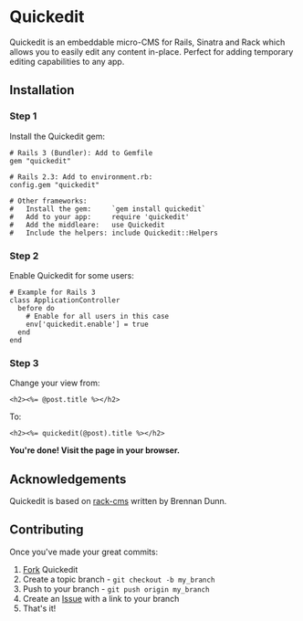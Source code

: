 Quickedit
=========

Quickedit is an embeddable micro-CMS for Rails, Sinatra and Rack which allows
you to easily edit any content in-place. Perfect for adding temporary editing
capabilities to any app.

Installation
------------

### Step 1

Install the Quickedit gem:

    # Rails 3 (Bundler): Add to Gemfile
    gem "quickedit"
    
    # Rails 2.3: Add to environment.rb:
    config.gem "quickedit"
    
    # Other frameworks:
    #   Install the gem:     `gem install quickedit`
    #   Add to your app:     require 'quickedit'
    #   Add the middleare:   use Quickedit
    #   Include the helpers: include Quickedit::Helpers

### Step 2

Enable Quickedit for some users:

    # Example for Rails 3
    class ApplicationController
      before do
        # Enable for all users in this case
        env['quickedit.enable'] = true
      end
    end

### Step 3

Change your view from:

    <h2><%= @post.title %></h2>
    
To:

    <h2><%= quickedit(@post).title %></h2>

**You're done! Visit the page in your browser.**

Acknowledgements
----------------

Quickedit is based on [rack-cms](http://github.com/brennandunn/rack-cms)
written by Brennan Dunn.

Contributing
------------

Once you've made your great commits:

1. [Fork][fk] Quickedit
2. Create a topic branch - `git checkout -b my_branch`
3. Push to your branch - `git push origin my_branch`
4. Create an [Issue][is] with a link to your branch
5. That's it!

[fk]: http://help.github.com/forking/
[is]: http://github.com/judofyr/quickedit/issues

